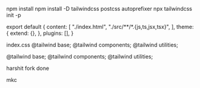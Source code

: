 npm install
npm install -D tailwindcss postcss autoprefixer
npx tailwindcss init -p

export default {
content: [
"./index.html",
"./src/**/*.{js,ts,jsx,tsx}",
],
theme: {
extend: {},
},
plugins: [],
}

index.css
@tailwind base;
@tailwind components;
@tailwind utilities;

@tailwind base;
@tailwind components;
@tailwind utilities;

harshit fork done


mkc


